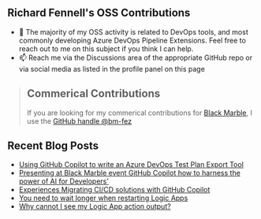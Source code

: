 ## Richard Fennell's OSS Contributions

- 💬 The majority of my OSS activity is related to DevOps tools, and most commonly developing Azure DevOps Pipeline Extensions. Feel free to reach out to me on this subject if you think I can help.
- 📫 Reach me via the Discussions area of the appropriate GitHub repo or via social media as listed in the profile panel on this page

> ## Commerical Contributions
> If you are looking for my commerical contributions for [Black Marble](https://github.com/blackmarble), I use the [GitHub handle @bm-fez](https://github.com/bm-fez)

## Recent Blog Posts
<!-- BLOG-POST-LIST:START -->
- [Using GitHub Copilot to write an Azure DevOps Test Plan Export Tool](https://blog.richardfennell.net/posts/using-copilot-to-write-an-azure-devops-export-tool/)
- [Presenting at Black Marble event GitHub Copilot how to harness the power of AI for Developers&#39;](https://blog.richardfennell.net/posts/bm-github-copilot-event/)
- [Experiences Migrating CI/CD solutions with GitHub Copilot](https://blog.richardfennell.net/posts/experiences-migrating-cicd-with-copilot/)
- [You need to wait longer when restarting Logic Apps](https://blog.richardfennell.net/posts/you-need-to-wait-longer-when-restarting-logic-apps/)
- [Why cannot I see my Logic App action output?](https://blog.richardfennell.net/posts/why-cant-i-see-my-logic-app-action-output/)
<!-- BLOG-POST-LIST:END -->


<!--
**rfennell/rfennell** is a ✨ _special_ ✨ repository because its `README.md` (this file) appears on your GitHub profile.

Here are some ideas to get you started:

- 🔭 I’m currently working on ...
- 🌱 I’m currently learning ...
- 👯 I’m looking to collaborate on ...
- 🤔 I’m looking for help with ...
- 💬 Ask me about ...
- 📫 How to reach me: ...
- 😄 Pronouns: ...
- ⚡ Fun fact: ...
-->

